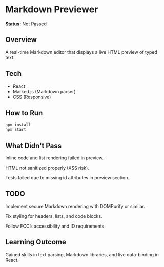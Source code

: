 # Markdown Previewer

**Status:** Not Passed

## Overview
A real-time Markdown editor that displays a live HTML preview of typed text.

## Tech
- React
- Marked.js (Markdown parser)
- CSS (Responsive)

## How to Run
```bash
npm install
npm start
```
## What Didn't Pass
Inline code and list rendering failed in preview.

HTML not sanitized properly (XSS risk).

Tests failed due to missing id attributes in preview section.

## TODO
Implement secure Markdown rendering with DOMPurify or similar.

Fix styling for headers, lists, and code blocks.

Follow FCC’s accessibility and ID requirements.

## Learning Outcome
Gained skills in text parsing, Markdown libraries, and live data-binding in React.
